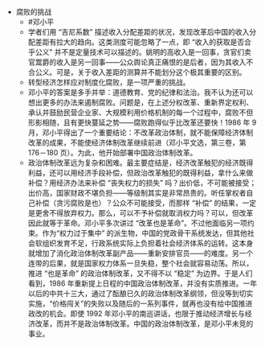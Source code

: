 - 腐败的挑战
	- #邓小平
	- 学者们用 “吉尼系数” 描述收入分配差距的状况，发现改革后中国的收入分配差距有拉大的趋向。这类测度可能忽略了一点，即 “收入的获取是否合乎公义” 并不是定量技术可以描述的。姚明的高收入是一回事，贪官们卖官鬻爵的收入是另一回事——公众舆论真正痛恨的是后者，因为其收入不合公义。可是，关于收入差距的测算并不能划分这个极其重要的区别。
	- 转型经济怎样应对制度化腐败，是一项严重的挑战。
	- 邓小平的答案是多手并举：道德教育、党的纪律和法治。我不认为还可以想出更多的办法来遏制腐败。问题是，在上述分权改革、重新界定权利、承认并鼓励民营企业家、大规模利用价格机制的每一个过程中，腐败不但形影相随，且有更快蔓延之势——腐败跑得似乎比改革还要快！1986 年 9 月，邓小平得出了一个重要结论：不改革政治体制，就不能保障经济体制改革的成果，不能使经济体制改革继续前进（邓小平文选，第三卷，第 176－180 页）。为此，他开始部署中国政治体制改革。
	- 政治体制改革远为复杂和困难。最主要症结是，经济改革触犯的经济既得利益，还可以用经济手段补偿，但政治改革触犯的既得利益，拿什么来做补偿？用经济办法来补偿 “丧失权力的损失” 吗？出价低，不可能被接受；出价高，国家财政不堪负担——等级制其实是非常昂贵的。听任掌权者自己补偿（贪污腐败是也）？公众不可能接受，而那样 “补偿” 的结果，一定是更舍不得放弃权力。那么，可以不予补偿就取消权力吗？可以，但改革因此就等于革命。邓小平多次讲过 “改革也是革命”。不过他面临另一项约束。作为“权力过于集中” 的派生物，中国的党政骨干系统发达，但其他社会软组织发育不足，行政系统实际上负担着社会经济体系的运转。这本身就增加了消化政治体制改革副产品——重新安排官员——的难度。另一个连带的后果，就是国家权力体系一旦失稳，整个社会就容易动荡。所以，推进 “也是革命” 的政治体制改革，又不得不以 “稳定” 为边界。于是人们看到，1986 年重新提上日程的中国政治体制改革，并没有实质推进。一年以后的中共十三大，通过了酝酿已久的政治体制改革纲领，但没等到切实实施，“价格闯关”的失败以及随后的一系列事件，就再也没有给中国推进政改的机会。即使 1992 年邓小平的南巡讲话，也限于推动经济增长与经济改革，而并不是政治体制改革。中国的政治体制改革，是邓小平未竞的事业。
